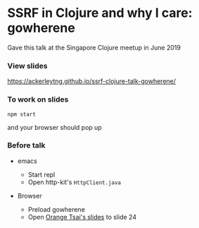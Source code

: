 # SSRF in Clojure and why I care: gowherene

Gave this talk at the Singapore Clojure meetup in June 2019

### View slides

https://ackerleytng.github.io/ssrf-clojure-talk-gowherene/

### To work on slides

```
npm start
```

and your browser should pop up

### Before talk

+ emacs
    + Start repl
    + Open http-kit's `HttpClient.java`

+ Browser
    + Preload gowherene
    + Open [Orange Tsai's slides](https://www.blackhat.com/docs/us-17/thursday/us-17-Tsai-A-New-Era-Of-SSRF-Exploiting-URL-Parser-In-Trending-Programming-Languages.pdf) to slide 24
